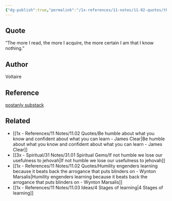```yaml
---
{"dg-publish":true,"permalink":"/1x-references/11-notes/11-02-quotes/the-more-i-read-the-more-i-acquire-the-more-certain-i-am-that-i-know-nothing-voltaire/","title":"The more I read, the more I acquire, the more certain I am that I know nothing. — Voltaire","created":"2024-12-03T16:02:31.517+03:00","updated":"2024-12-03T22:30:53.183+03:00"}
---
```



## Quote
“The more I read, the more I acquire, the more certain I am that I know nothing.” 

## Author
Voltaire

## Reference
[postanly substack](https://postanly.substack.com/p/50-habits-of-lifelong-learners-the)

## Related
- [[1x - References/11 Notes/11.02 Quotes/Be humble about what you know and confident about what you can learn - James Clear\|Be humble about what you know and confident about what you can learn - James Clear]]
- [[3x - Spiritual/31 Notes/31.01 Spiritual Gems/If not humble we lose our usefulness to jehovah\|If not humble we lose our usefulness to jehovah]]
- [[1x - References/11 Notes/11.02 Quotes/Humility engenders learning because it beats back the arrogance that puts blinders on - Wynton Marsalis\|Humility engenders learning because it beats back the arrogance that puts blinders on - Wynton Marsalis]]
- [[1x - References/11 Notes/11.03 Ideas/4 Stages of learning\|4 Stages of learning]]